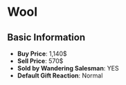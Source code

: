 # Wool

## Basic Information

- **Buy Price**: 1,140$
- **Sell Price**: 570$
- **Sold by Wandering Salesman**: YES
- **Default Gift Reaction**: Normal